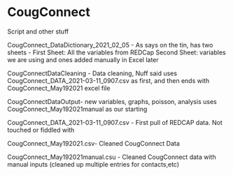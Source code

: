 # CougConnect
Script and other stuff

CougConnect_DataDictionary_2021_02_05 - As says on the tin, has two sheets - 
  First Sheet: All the variables from REDCap
  Second Sheet: variables we are using and ones added manually in Excel later 
  
CougConnectDataCleaning - Data cleaning, Nuff said
  uses CougConnect_DATA_2021-03-11_0907.csv as first, and then ends with CougConnect_May192021 excel file
  
CougConnectDataOutput- new variables, graphs, poisson, analysis
  uses CougConnect_May192021manual as our starting
  
CougConnect_DATA_2021-03-11_0907.csv - First pull of REDCAP data. Not touched or fiddled with

CougConnect_May192021.csv- Cleaned CougConnect Data

CougConnect_May192021manual.csu - Cleaned CougConnect data with manual inputs (cleaned up multiple entries for contacts,etc)
